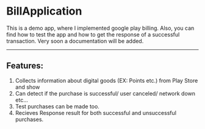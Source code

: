 # BillApplication
This is a demo app, where I implemented google play billing. 
Also, you can find how to test the app and how to get the response of a successful transaction. Very soon a documentation will be added.

-------
Features:
-------
1. Collects information about digital goods (EX: Points etc.) from Play Store and show
2. Can detect if the purchase is successful/ user canceled/ network down etc...
3. Test purchases can be made too.
4. Recieves Response result for both successful and unsuccessful purchases.
